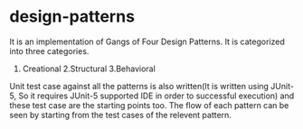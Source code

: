 # design-patterns

It is an implementation of Gangs of Four Design Patterns. It is categorized into three categories. 
  1. Creational 
  2.Structural
  3.Behavioral

Unit test case against all the patterns is also written(It is written using JUnit-5, So it requires JUnit-5 supported IDE in order to 
successful execution) and these test case are the starting points too. The flow of each pattern can be seen by starting from the test cases
of the relevent pattern.
